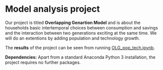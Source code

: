 # Model analysis project

Our project is titled **Overlapping Genartion Model** and is about the households basic intertemporal choices between consumption and savings and the interaction between two generations exciting at the same time. We will do an extentions by adding population and technology growth.

The **results** of the project can be seen from running [OLG_pop_tech.ipynb](OLG_pop_tech.ipynb).

**Dependencies:** Apart from a standard Anaconda Python 3 installation, the project requires no further packages.